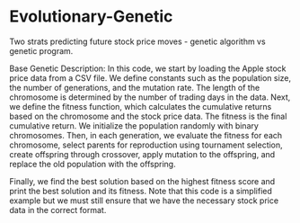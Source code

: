 # Evolutionary-Genetic
Two strats predicting future stock price moves - genetic algorithm vs genetic program.



Base Genetic Description:
In this code, we start by loading the Apple stock price data from a CSV file. We define constants such as the population size, 
the number of generations, and the mutation rate. The length of the chromosome is determined by the number of trading days in the data.
Next, we define the fitness function, which calculates the cumulative returns based on the 
chromosome and the stock price data. The fitness is the final cumulative return.
We initialize the population randomly with binary chromosomes. Then, in each generation, 
we evaluate the fitness for each chromosome, select parents for reproduction using tournament selection, 
create offspring through crossover, apply mutation to the offspring, and replace the old population with the offspring.

Finally, we find the best solution based on the highest fitness score and print the best solution and its fitness.
Note that this code is a simplified example but we must still ensure that we have the necessary 
stock price data in the correct format.
